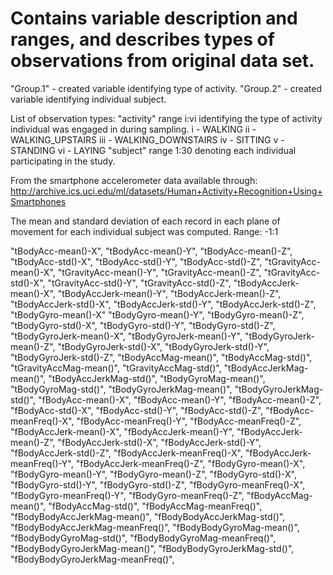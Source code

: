 # Contains variable description and ranges, and describes types of observations  from original data set.

"Group.1" - created variable identifying type of activity.
"Group.2" - created variable identifying individual subject.

List of observation types:
"activity"
  range i:vi identifying the type of activity individual was engaged in during sampling.
  i -   WALKING
  ii -  WALKING_UPSTAIRS
  iii - WALKING_DOWNSTAIRS
  iv -  SITTING
  v -   STANDING
  vi -  LAYING
"subject"
  range 1:30 denoting each individual participating in the study.

From the smartphone accelerometer data available through: 
http://archive.ics.uci.edu/ml/datasets/Human+Activity+Recognition+Using+Smartphones

The mean and standard deviation of each record in each plane of movement for each individual subject was computed.
Range: -1:1

"tBodyAcc-mean()-X",
"tBodyAcc-mean()-Y",
"tBodyAcc-mean()-Z",
"tBodyAcc-std()-X",
"tBodyAcc-std()-Y",
"tBodyAcc-std()-Z",
"tGravityAcc-mean()-X",
"tGravityAcc-mean()-Y",
"tGravityAcc-mean()-Z",
"tGravityAcc-std()-X",
"tGravityAcc-std()-Y",
"tGravityAcc-std()-Z",
"tBodyAccJerk-mean()-X",
"tBodyAccJerk-mean()-Y",
"tBodyAccJerk-mean()-Z",
"tBodyAccJerk-std()-X",
"tBodyAccJerk-std()-Y",
"tBodyAccJerk-std()-Z",
"tBodyGyro-mean()-X"
"tBodyGyro-mean()-Y",
"tBodyGyro-mean()-Z",
"tBodyGyro-std()-X",
"tBodyGyro-std()-Y",
"tBodyGyro-std()-Z",
"tBodyGyroJerk-mean()-X",
"tBodyGyroJerk-mean()-Y",
"tBodyGyroJerk-mean()-Z",
"tBodyGyroJerk-std()-X",
"tBodyGyroJerk-std()-Y",
"tBodyGyroJerk-std()-Z",
"tBodyAccMag-mean()",
"tBodyAccMag-std()",
"tGravityAccMag-mean()",
"tGravityAccMag-std()",
"tBodyAccJerkMag-mean()",
"tBodyAccJerkMag-std()",
"tBodyGyroMag-mean()",
"tBodyGyroMag-std()",
"tBodyGyroJerkMag-mean()",
"tBodyGyroJerkMag-std()",
"fBodyAcc-mean()-X",
"fBodyAcc-mean()-Y",
"fBodyAcc-mean()-Z",
"fBodyAcc-std()-X",
"fBodyAcc-std()-Y",
"fBodyAcc-std()-Z",
"fBodyAcc-meanFreq()-X",
"fBodyAcc-meanFreq()-Y",
"fBodyAcc-meanFreq()-Z",
"fBodyAccJerk-mean()-X",
"fBodyAccJerk-mean()-Y",
"fBodyAccJerk-mean()-Z",
"fBodyAccJerk-std()-X",
"fBodyAccJerk-std()-Y",
"fBodyAccJerk-std()-Z",
"fBodyAccJerk-meanFreq()-X",
"fBodyAccJerk-meanFreq()-Y",
"fBodyAccJerk-meanFreq()-Z",
"fBodyGyro-mean()-X",
"fBodyGyro-mean()-Y",
"fBodyGyro-mean()-Z",
"fBodyGyro-std()-X",
"fBodyGyro-std()-Y",
"fBodyGyro-std()-Z",
"fBodyGyro-meanFreq()-X",
"fBodyGyro-meanFreq()-Y",
"fBodyGyro-meanFreq()-Z",
"fBodyAccMag-mean()",
"fBodyAccMag-std()",
"fBodyAccMag-meanFreq()",
"fBodyBodyAccJerkMag-mean()",
"fBodyBodyAccJerkMag-std()",
"fBodyBodyAccJerkMag-meanFreq()",
"fBodyBodyGyroMag-mean()",
"fBodyBodyGyroMag-std()",
"fBodyBodyGyroMag-meanFreq()",
"fBodyBodyGyroJerkMag-mean()",
"fBodyBodyGyroJerkMag-std()",
"fBodyBodyGyroJerkMag-meanFreq()",
